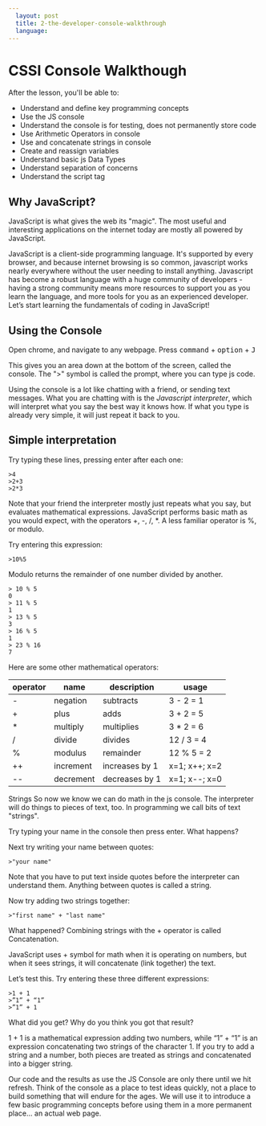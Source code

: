 ```yaml
---
  layout: post
  title: 2-the-developer-console-walkthrough
  language: 
---
```



#  CSSI Console Walkthough

After the lesson, you'll be able to:
+ Understand and define key programming concepts
+ Use the JS console
+ Understand the console is for testing, does not permanently store code
+ Use Arithmetic Operators in console
+ Use and concatenate strings in console
+ Create and reassign variables
+ Understand basic js Data Types
+ Understand separation of concerns
+ Understand the script tag

## Why JavaScript?
JavaScript is what gives the web its "magic".  The most useful and interesting applications on the internet today are mostly all powered by JavaScript.

JavaScript is a client-side programming language. It's supported by every browser, and because internet browsing is so common, javascript works nearly everywhere without the user needing to install anything. Javascript has become a robust language with a huge community of developers - having a strong community means more resources to support you as you learn the language, and more tools for you as an experienced developer. Let’s start learning the fundamentals of coding in JavaScript!

## Using the Console
Open chrome, and navigate to any webpage.  Press <kbd>command</kbd> + <kbd>option</kbd> + <kbd>J</kbd>

This gives you an area down at the bottom of the screen, called the console. The ">" symbol is called the prompt, where you can type js code.

Using the console is a lot like chatting with a friend, or sending text messages. What you are chatting with is the _Javascript interpreter_, which will interpret what you say the best way it knows how. If what you type is already very simple, it will just repeat it back to you.

## Simple interpretation
Try typing these lines, pressing enter after each one:
```
>4
>2+3
>2*3
```
Note that your friend the interpreter mostly just repeats what you say, but evaluates mathematical expressions. JavaScript performs basic math as you would expect, with the operators +, -, /, *.  A less familiar operator is %, or modulo.

Try entering this expression:

```
>10%5
```
Modulo returns the remainder of one number divided by another.
```
> 10 % 5
0
> 11 % 5
1
> 13 % 5
3
> 16 % 5
1
> 23 % 16
7
```

Here are some other mathematical operators:

| operator 	| name      	| description    	| usage         	|
|----------	|-----------	|----------------	|---------------	|
| -        	| negation  	| subtracts      	| 3 - 2 = 1     	|
| +        	| plus      	| adds           	| 3 + 2 = 5     	|
| *        	| multiply  	| multiplies     	| 3 * 2 = 6     	|
| /        	| divide    	| divides        	| 12 / 3 = 4    	|
| %        	| modulus   	| remainder      	| 12 % 5 = 2    	|
| ++       	| increment 	| increases by 1 	| x=1; x++; x=2 	|
| --       	| decrement 	| decreases by 1 	| x=1; x--; x=0   |

Strings
So now  we know we can do math in the js console. The interpreter will do things to pieces of text, too. In programming we call bits of text "strings".  

Try typing your name in the console then press enter. What happens?

Next try writing your name between quotes:

```
>"your name"
```
Note that you have to put text inside quotes before the interpreter can understand them. Anything between quotes is called a string.

Now try adding two strings together:
```
>"first name" + "last name"
```

What happened? Combining strings with the + operator is called Concatenation.

JavaScript uses + symbol for math when it is operating on numbers, but when it sees strings, it will concatenate (link together) the text.

Let’s test this. Try entering these three different expressions:
```
>1 + 1
>”1” + “1”
>”1” + 1
```
What did you get? Why do you think you got that result?

1 + 1 is a mathematical expression adding two numbers, while “1” + “1” is an expression concatenating two strings of the character 1. If you try to add a string and a number, both pieces are treated as strings and concatenated into a bigger string.

Our code and the results as use the JS Console are only there until we hit refresh. Think of the console as a place to test ideas quickly, not a place to build something that will endure for the ages. We will use it to introduce a few basic programming concepts before using them in a more permanent place... an actual web page.
